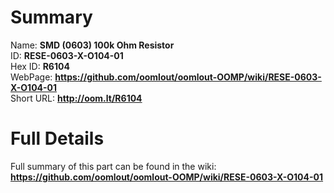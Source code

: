 
Summary
=================
  
Name: __SMD (0603) 100k Ohm Resistor__    
ID: __RESE-0603-X-O104-01__   
Hex ID: __R6104__   
WebPage: __https://github.com/oomlout/oomlout-OOMP/wiki/RESE-0603-X-O104-01__   
Short URL: __http://oom.lt/R6104__   

Full Details
==========================
Full summary of this part can be found in the wiki:   
__https://github.com/oomlout/oomlout-OOMP/wiki/RESE-0603-X-O104-01__    

